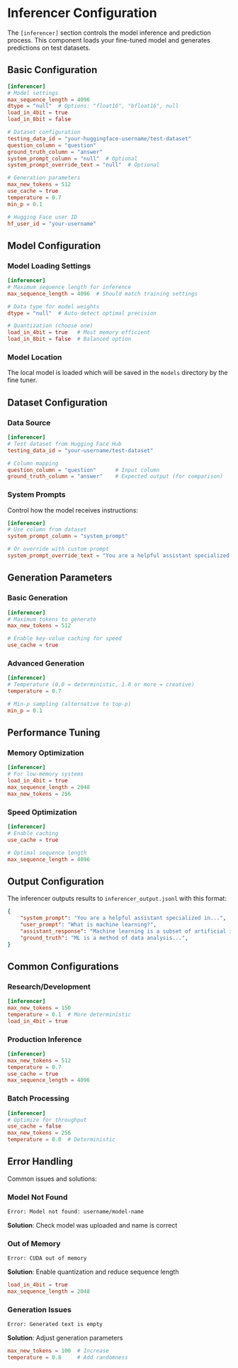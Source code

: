 # Inferencer Configuration

The `[inferencer]` section controls the model inference and prediction process. This component loads your fine-tuned model and generates predictions on test datasets.

## Basic Configuration

```toml
[inferencer]
# Model settings
max_sequence_length = 4096
dtype = "null"  # Options: "float16", "bfloat16", null
load_in_4bit = true
load_in_8bit = false

# Dataset configuration
testing_data_id = "your-huggingface-username/test-dataset"
question_column = "question"
ground_truth_column = "answer"
system_prompt_column = "null"  # Optional
system_prompt_override_text = "null"  # Optional

# Generation parameters
max_new_tokens = 512
use_cache = true
temperature = 0.7
min_p = 0.1

# Hugging Face user ID
hf_user_id = "your-username"
```

## Model Configuration

### Model Loading Settings

```toml
[inferencer]
# Maximum sequence length for inference
max_sequence_length = 4096  # Should match training settings

# Data type for model weights
dtype = "null"  # Auto-detect optimal precision

# Quantization (choose one)
load_in_4bit = true   # Most memory efficient
load_in_8bit = false  # Balanced option
```

### Model Location

The local model is loaded which will be saved in the `models` directory by the fine tuner.

## Dataset Configuration

### Data Source

```toml
[inferencer]
# Test dataset from Hugging Face Hub
testing_data_id = "your-username/test-dataset"

# Column mapping
question_column = "question"      # Input column
ground_truth_column = "answer"    # Expected output (for comparison)
```

### System Prompts

Control how the model receives instructions:

```toml
[inferencer]
# Use column from dataset
system_prompt_column = "system_prompt"

# Or override with custom prompt
system_prompt_override_text = "You are a helpful assistant specialized in..."
```

## Generation Parameters

### Basic Generation

```toml
[inferencer]
# Maximum tokens to generate
max_new_tokens = 512

# Enable key-value caching for speed
use_cache = true
```

### Advanced Generation

```toml
[inferencer]
# Temperature (0.0 = deterministic, 1.0 or more = creative)
temperature = 0.7

# Min-p sampling (alternative to top-p)
min_p = 0.1
```

## Performance Tuning

### Memory Optimization

```toml
[inferencer]
# For low-memory systems
load_in_4bit = true
max_sequence_length = 2048
max_new_tokens = 256
```

### Speed Optimization

```toml
[inferencer]
# Enable caching
use_cache = true

# Optimal sequence length
max_sequence_length = 4096
```

## Output Configuration

The inferencer outputs results to `inferencer_output.jsonl` with this format:

```json
{   
    "system_prompt": "You are a helpful assistant specialized in...",
    "user_prompt": "What is machine learning?",
    "assistant_response": "Machine learning is a subset of artificial intelligence...",
    "ground_truth": "ML is a method of data analysis...",
}
```

## Common Configurations

### Research/Development

```toml
[inferencer]
max_new_tokens = 150
temperature = 0.1  # More deterministic
load_in_4bit = true
```

### Production Inference

```toml
[inferencer]
max_new_tokens = 512
temperature = 0.7
use_cache = true
max_sequence_length = 4096
```

### Batch Processing

```toml
[inferencer]
# Optimize for throughput
use_cache = false
max_new_tokens = 256
temperature = 0.0  # Deterministic
```

## Error Handling

Common issues and solutions:

### Model Not Found

```sh
Error: Model not found: username/model-name
```

**Solution**: Check model was uploaded and name is correct

### Out of Memory

```sh
Error: CUDA out of memory
```

**Solution**: Enable quantization and reduce sequence length

```toml
load_in_4bit = true
max_sequence_length = 2048
```

### Generation Issues

```sh
Error: Generated text is empty
```

**Solution**: Adjust generation parameters

```toml
max_new_tokens = 100  # Increase
temperature = 0.8     # Add randomness
```
